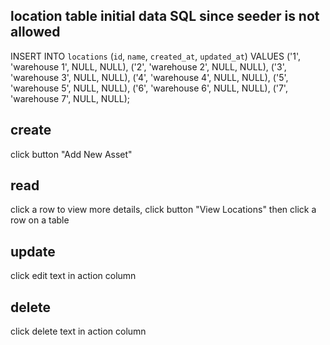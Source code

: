 ## location table initial data SQL since seeder is not allowed
INSERT INTO `locations` (`id`, `name`, `created_at`, `updated_at`) VALUES 
('1', 'warehouse 1', NULL, NULL), 
('2', 'warehouse 2', NULL, NULL),
('3', 'warehouse 3', NULL, NULL),
('4', 'warehouse 4', NULL, NULL),
('5', 'warehouse 5', NULL, NULL),
('6', 'warehouse 6', NULL, NULL),
('7', 'warehouse 7', NULL, NULL);



## create
click button "Add New Asset"

## read
click a row to view more details,
click button "View Locations" then click a row on a table

## update
click edit text in action column

## delete
click delete text in action column